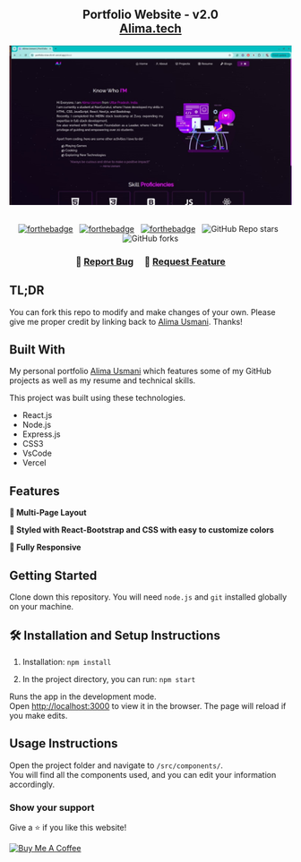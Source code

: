 <h2 align="center">
  Portfolio Website - v2.0<br/>
  <a href="https://portfolio-nine-chi-81.vercel.app/" target="_blank">Alima.tech</a>
</h2>
<div align="center">
  <img alt="Demo" src="./image/image.jpeg" />
</div>

<br/>

<center>

[![forthebadge](https://forthebadge.com/images/badges/built-with-love.svg)](https://forthebadge.com) &nbsp;
[![forthebadge](https://forthebadge.com/images/badges/made-with-javascript.svg)](https://forthebadge.com) &nbsp;
[![forthebadge](https://forthebadge.com/images/badges/open-source.svg)](https://forthebadge.com) &nbsp;
![GitHub Repo stars](https://img.shields.io/github/stars/alima-usmani/Portfolio?color=red&logo=github&style=for-the-badge) &nbsp;
![GitHub forks](https://img.shields.io/github/forks/alima-usmani/Portfolio?color=red&logo=github&style=for-the-badge)

</center>

<h3 align="center">
    🔹
    <a href="https://github.com/alima-usmani/portfolio/issues">Report Bug</a> &nbsp; &nbsp;
    🔹
    <a href="https://github.com/alima-usmani/portfolio/issues">Request Feature</a>
</h3>

## TL;DR

You can fork this repo to modify and make changes of your own. Please give me proper credit by linking back to [Alima Usmani](https://github.com/alima-usmani/portfolio). Thanks!

## Built With

My personal portfolio <a href="https://portfolio-nine-chi-81.vercel.app/" target="_blank">Alima Usmani</a> which features some of my GitHub projects as well as my resume and technical skills.<br/>

This project was built using these technologies.

- React.js
- Node.js
- Express.js
- CSS3
- VsCode
- Vercel

## Features

**📖 Multi-Page Layout**

**🎨 Styled with React-Bootstrap and CSS with easy to customize colors**

**📱 Fully Responsive**

## Getting Started

Clone down this repository. You will need `node.js` and `git` installed globally on your machine.

## 🛠 Installation and Setup Instructions

1. Installation: `npm install`

2. In the project directory, you can run: `npm start`

Runs the app in the development mode.\
Open [http://localhost:3000](http://localhost:3000) to view it in the browser.
The page will reload if you make edits.

## Usage Instructions

Open the project folder and navigate to `/src/components/`. <br/>
You will find all the components used, and you can edit your information accordingly.

### Show your support

Give a ⭐ if you like this website!

<a href="https://www.buymeacoffee.com/alimausmani" target="_blank"><img src="https://cdn.buymeacoffee.com/buttons/v2/default-violet.png" alt="Buy Me A Coffee" height= "60px" width= "217px" ></a>
